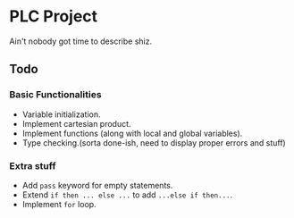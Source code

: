 # PLC Project
Ain't nobody got time to describe shiz.

## Todo
### Basic Functionalities
- Variable initialization.
- Implement cartesian product.
- Implement functions (along with local and global variables).
- Type checking.(sorta done-ish, need to display proper errors and stuff)

### Extra stuff
- Add ```pass``` keyword for empty statements.
- Extend ```if then ... else ...``` to add ```...else if then...```.
- Implement ```for``` loop.

